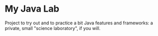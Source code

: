 # My Java Lab

Project to try out and to practice a bit Java features and frameworks:
a private, small "science laboratory", if you will.
